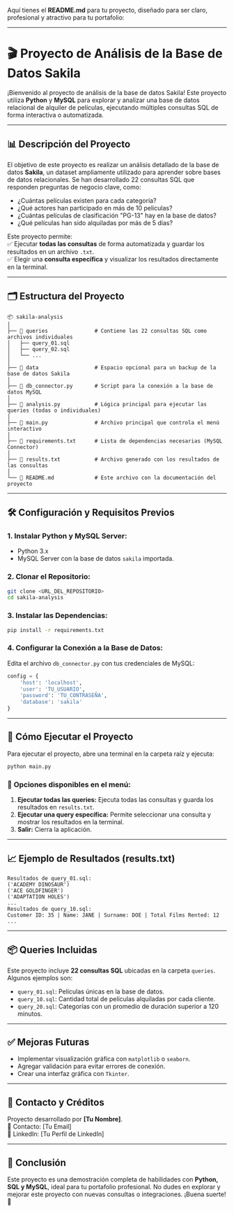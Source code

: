 Aquí tienes el **README.md** para tu proyecto, diseñado para ser claro, profesional y atractivo para tu portafolio:  

---

# 🎬 Proyecto de Análisis de la Base de Datos Sakila  

¡Bienvenido al proyecto de análisis de la base de datos Sakila! Este proyecto utiliza **Python** y **MySQL** para explorar y analizar una base de datos relacional de alquiler de películas, ejecutando múltiples consultas SQL de forma interactiva o automatizada.  

---

## 📊 **Descripción del Proyecto**  
El objetivo de este proyecto es realizar un análisis detallado de la base de datos **Sakila**, un dataset ampliamente utilizado para aprender sobre bases de datos relacionales. Se han desarrollado 22 consultas SQL que responden preguntas de negocio clave, como:  
- ¿Cuántas películas existen para cada categoría?  
- ¿Qué actores han participado en más de 10 películas?  
- ¿Cuántas películas de clasificación "PG-13" hay en la base de datos?  
- ¿Qué películas han sido alquiladas por más de 5 días?  

Este proyecto permite:  
✅ Ejecutar **todas las consultas** de forma automatizada y guardar los resultados en un archivo `.txt`.  
✅ Elegir una **consulta específica** y visualizar los resultados directamente en la terminal.  

---

## 🗂️ **Estructura del Proyecto**  
```plaintext
📦 sakila-analysis
│
├── 📁 queries               # Contiene las 22 consultas SQL como archivos individuales
│   ├── query_01.sql
│   ├── query_02.sql
│   └── ...                 
│
├── 📁 data                  # Espacio opcional para un backup de la base de datos Sakila
│
├── 📄 db_connector.py       # Script para la conexión a la base de datos MySQL
│
├── 📄 analysis.py           # Lógica principal para ejecutar las queries (todas o individuales)
│
├── 📄 main.py               # Archivo principal que controla el menú interactivo
│
├── 📄 requirements.txt      # Lista de dependencias necesarias (MySQL Connector)
│
├── 📄 results.txt           # Archivo generado con los resultados de las consultas
│
└── 📄 README.md             # Este archivo con la documentación del proyecto
```

---

## 🛠️ **Configuración y Requisitos Previos**  
### 1. **Instalar Python y MySQL Server:**  
   - Python 3.x  
   - MySQL Server con la base de datos `sakila` importada.  

### 2. **Clonar el Repositorio:**  
```bash
git clone <URL_DEL_REPOSITORIO>
cd sakila-analysis
```

### 3. **Instalar las Dependencias:**  
```bash
pip install -r requirements.txt
```

### 4. **Configurar la Conexión a la Base de Datos:**  
Edita el archivo `db_connector.py` con tus credenciales de MySQL:  
```python
config = {
    'host': 'localhost',
    'user': 'TU_USUARIO',
    'password': 'TU_CONTRASEÑA',
    'database': 'sakila'
}
```

---

## 🚀 **Cómo Ejecutar el Proyecto**  
Para ejecutar el proyecto, abre una terminal en la carpeta raíz y ejecuta:  
```bash
python main.py
```

### 📌 **Opciones disponibles en el menú:**  
1. **Ejecutar todas las queries:** Ejecuta todas las consultas y guarda los resultados en `results.txt`.  
2. **Ejecutar una query específica:** Permite seleccionar una consulta y mostrar los resultados en la terminal.  
3. **Salir:** Cierra la aplicación.  

---

## 📈 **Ejemplo de Resultados (results.txt)**  
```plaintext
Resultados de query_01.sql:
('ACADEMY DINOSAUR')
('ACE GOLDFINGER')
('ADAPTATION HOLES')
...
Resultados de query_10.sql:
Customer ID: 35 | Name: JANE | Surname: DOE | Total Films Rented: 12
...
```

---

## 📦 **Queries Incluidas**  
Este proyecto incluye **22 consultas SQL** ubicadas en la carpeta `queries`. Algunos ejemplos son:  
- `query_01.sql`: Películas únicas en la base de datos.  
- `query_10.sql`: Cantidad total de películas alquiladas por cada cliente.  
- `query_20.sql`: Categorías con un promedio de duración superior a 120 minutos.  

---

## ✅ **Mejoras Futuras**  
- Implementar visualización gráfica con `matplotlib` o `seaborn`.  
- Agregar validación para evitar errores de conexión.  
- Crear una interfaz gráfica con `Tkinter`.  

---

## 📧 **Contacto y Créditos**  
Proyecto desarrollado por **[Tu Nombre]**.  
📧 Contacto: [Tu Email]  
📂 LinkedIn: [Tu Perfil de LinkedIn]  

---

## 🎯 **Conclusión**  
Este proyecto es una demostración completa de habilidades con **Python, SQL y MySQL**, ideal para tu portafolio profesional. No dudes en explorar y mejorar este proyecto con nuevas consultas o integraciones. ¡Buena suerte! 🚀  
